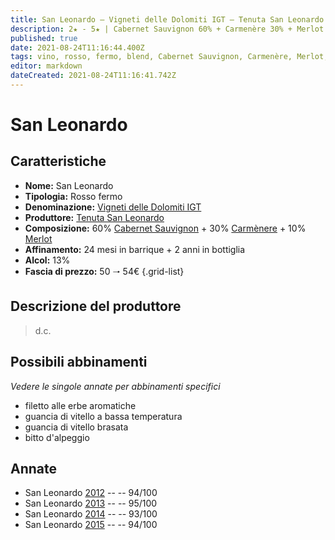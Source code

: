 ```yaml
---
title: San Leonardo – Vigneti delle Dolomiti IGT – Tenuta San Leonardo – Trentino (IT) – 50 🠒 54€
description: 2★ - 5★ | Cabernet Sauvignon 60% + Carmenère 30% + Merlot 10% | Filetto alle erbe aromatiche – Guancia di vitello a bassa temperatura – Guancia di vitello brasata – Bitto d'alpeggio
published: true
date: 2021-08-24T11:16:44.400Z
tags: vino, rosso, fermo, blend, Cabernet Sauvignon, Carmenère, Merlot, italia, trentino, filetto alle erbe aromatiche, guancia di vitello a bassa temperatura, guancia di vitello brasata, bitto d'alpeggio, 50 🠒 54€, 5 stelle
editor: markdown
dateCreated: 2021-08-24T11:16:41.742Z
---
```


# San Leonardo

## Caratteristiche
- **Nome:** San Leonardo 
- **Tipologia:** Rosso fermo
- **Denominazione:** [Vigneti delle Dolomiti IGT](/denominazioni/Italia/Trentino/IGT/Vigneti-delle-Dolomiti)
- **Produttore:** [Tenuta San Leonardo](/produttori/Italia/Trentino/Tenuta-San-Leonardo) 
- **Composizione:** 60% [Cabernet Sauvignon](/vitigni/Francia/bacca-bianca/cabernet-sauvignon) + 30% [Carmènere](/vitigni/Francia/bacca-nera/carmenere.md) + 10% [Merlot](/vitigni/Francia/bacca-nera/merlot)
- **Affinamento:** 24 mesi in barrique + 2 anni in bottiglia 
- **Alcol:** 13%
- **Fascia di prezzo:** 50 🠒 54€
{.grid-list}

## Descrizione del produttore

> d.c.


## Possibili abbinamenti
*Vedere le singole annate per abbinamenti specifici*

- filetto alle erbe aromatiche
- guancia di vitello a bassa temperatura
- guancia di vitello brasata
- bitto d'alpeggio

## Annate
- San Leonardo [2012](vini/Italia/Trentino/Tenuta-San-Leonardo/San-Leonardo/2012) -- <span class="star-5"></span> -- 94/100
- San Leonardo [2013](vini/Italia/Trentino/Tenuta-San-Leonardo/San-Leonardo/2013) -- <span class="star-5"></span> -- 95/100
- San Leonardo [2014](vini/Italia/Trentino/Tenuta-San-Leonardo/San-Leonardo/2014) -- <span class="star-5"></span> -- 93/100
- San Leonardo [2015](vini/Italia/Trentino/Tenuta-San-Leonardo/San-Leonardo/2015) -- <span class="star-5"></span> -- 94/100



